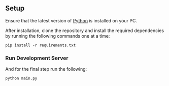 ## Setup

Ensure that the latest version of [Python](https://www.python.org/) is installed on your PC.

After installation, clone the repository and install the required dependencies by running the following commands one at a time:

    pip install -r requirements.txt

### Run Development Server

And for the final step run the following:

    python main.py
